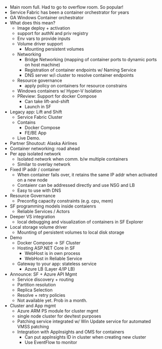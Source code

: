 * Main room full.  Had to go to overflow room.  So popular!
* Service Fabric has been a container orchestrator for years
* GA Windows Container orchestrator
* What does this mean?
  * Image deploy + activation
  * support for authN and priv registry
  * Env vars to provide inputs
  * Volume driver support
    * Mounting persistent volumes
  * Networking
    * Bridge Networking (mapping of container ports to dynamic ports on host machine)
    * Registration of container endpoints w/ Naming Service 
    * DNS server w/i cluster to resolve container endpoints
  * Resource governance
    * apply policy on containers for resource constrains
  * Windows containers w/ Hyper-V Isolation
  * PReview: Support for docker Compose
    * Can take lift-and-shift
    * Launch in SF
* Legacy app: Lift and Shift
  * Service Fabric Cluster
  * Contains
    * Docker Compose
    * FE/BE App
  * Live Demo.
* Partner Shoutout: Alaska Airlines 
*  Container networking: road ahead
  * Per app isolated network
    * Isolated network when comm. b/w multiple containers
    * Similar to overlay network
  * Fixed IP addr / container
    * When container fails over, it retains the same IP addr when activated on a new node
    * Contaienr can be addressed directly and use NSG and LB
    * Easy to use with DNS
  * Resource Governance
    * Preconfig capacity constraints (e.g. cpu, mem)
  * SF programming models inside contaienrs 
    * Reliable Services / Actors
  * Deeper VS integration
    * local debugging and visualization of containers in SF Explorer
  * Local storage volume driver
    * Mounting of persistent volumes to local disk storage 
* Demo
  * Docker Compose -> SF Cluster
  * Hosting ASP.NET Core in SF
    * WebHost is in own process
    * WebHost in Reliable Service
  * Gateway to your app: stateless service
    * Azure LB (Layer 4/IP LB)
* Announce: SF + Azure API Mgmt
  * Service discovery + routing
  * Partition resolution
  * Replica Selection
  * Resolve + retry policies
  * Not available yet.  Prob in a month.
* Cluster and App mgmt
  * Azure ARM PS module for cluster mgmt
  * single node cluster for dev/test purposes
  * Patching service integrated w/ Win Update service for automated VMSS patching
  * Integration with AppInsights and OMS for containers
    * Can put appInsights ID in cluster when creating new cluster
    * Use EventFlow to monitor 